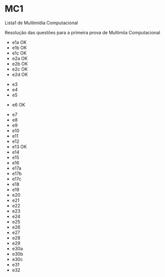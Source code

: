 MC1
===

Lista1 de Multim&iacute;dia Computacional

Resolu&ccedil;&atilde;o das quest&otilde;es para a primeira prova de Multim&iacute;ia Computacional

* e1a OK
* e1b OK
* e1c OK
* e2a OK
* e2b OK
* e2c OK
* e2d OK
- e3 
- e4
- e5
* e6 OK
- e7
- e8
- e9
- e10
- e11
- e12
- e13 OK
- e14
- e15
- e16
- e17a
- e17b
- e17c
- e18
- e19
- e20
- e21
- e22
- e23
- e24
- e25
- e26
- e27
- e28
- e29
- e30a
- e30b
- e30c
- e31
- e32

